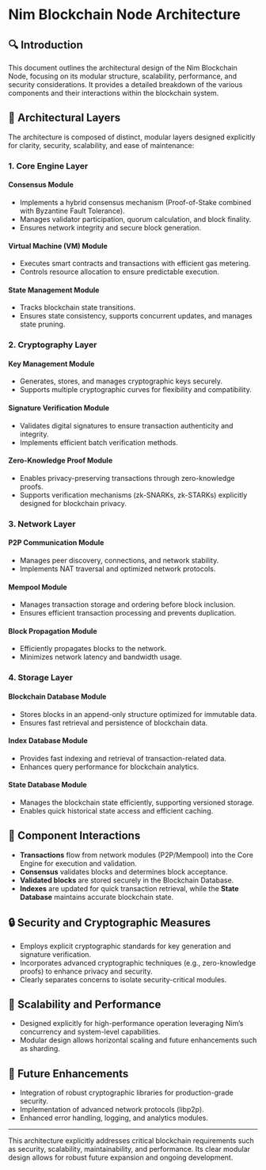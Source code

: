 # Nim Blockchain Node Architecture

## 🔍 Introduction
This document outlines the architectural design of the Nim Blockchain Node, focusing on its modular structure, scalability, performance, and security considerations. It provides a detailed breakdown of the various components and their interactions within the blockchain system.

## 🧱 Architectural Layers
The architecture is composed of distinct, modular layers designed explicitly for clarity, security, scalability, and ease of maintenance:

### 1. Core Engine Layer

#### **Consensus Module**
- Implements a hybrid consensus mechanism (Proof-of-Stake combined with Byzantine Fault Tolerance).
- Manages validator participation, quorum calculation, and block finality.
- Ensures network integrity and secure block generation.

#### **Virtual Machine (VM) Module**
- Executes smart contracts and transactions with efficient gas metering.
- Controls resource allocation to ensure predictable execution.

#### **State Management Module**
- Tracks blockchain state transitions.
- Ensures state consistency, supports concurrent updates, and manages state pruning.

### 2. Cryptography Layer

#### **Key Management Module**
- Generates, stores, and manages cryptographic keys securely.
- Supports multiple cryptographic curves for flexibility and compatibility.

#### **Signature Verification Module**
- Validates digital signatures to ensure transaction authenticity and integrity.
- Implements efficient batch verification methods.

#### **Zero-Knowledge Proof Module**
- Enables privacy-preserving transactions through zero-knowledge proofs.
- Supports verification mechanisms (zk-SNARKs, zk-STARKs) explicitly designed for blockchain privacy.

### 3. Network Layer

#### **P2P Communication Module**
- Manages peer discovery, connections, and network stability.
- Implements NAT traversal and optimized network protocols.

#### **Mempool Module**
- Manages transaction storage and ordering before block inclusion.
- Ensures efficient transaction processing and prevents duplication.

#### **Block Propagation Module**
- Efficiently propagates blocks to the network.
- Minimizes network latency and bandwidth usage.

### 4. Storage Layer

#### **Blockchain Database Module**
- Stores blocks in an append-only structure optimized for immutable data.
- Ensures fast retrieval and persistence of blockchain data.

#### **Index Database Module**
- Provides fast indexing and retrieval of transaction-related data.
- Enhances query performance for blockchain analytics.

#### **State Database Module**
- Manages the blockchain state efficiently, supporting versioned storage.
- Enables quick historical state access and efficient caching.

## 📐 Component Interactions
- **Transactions** flow from network modules (P2P/Mempool) into the Core Engine for execution and validation.
- **Consensus** validates blocks and determines block acceptance.
- **Validated blocks** are stored securely in the Blockchain Database.
- **Indexes** are updated for quick transaction retrieval, while the **State Database** maintains accurate blockchain state.

## 🔒 Security and Cryptographic Measures
- Employs explicit cryptographic standards for key generation and signature verification.
- Incorporates advanced cryptographic techniques (e.g., zero-knowledge proofs) to enhance privacy and security.
- Clearly separates concerns to isolate security-critical modules.

## 🚧 Scalability and Performance
- Designed explicitly for high-performance operation leveraging Nim’s concurrency and system-level capabilities.
- Modular design allows horizontal scaling and future enhancements such as sharding.

## 🚀 Future Enhancements
- Integration of robust cryptographic libraries for production-grade security.
- Implementation of advanced network protocols (libp2p).
- Enhanced error handling, logging, and analytics modules.

---

This architecture explicitly addresses critical blockchain requirements such as security, scalability, maintainability, and performance. Its clear modular design allows for robust future expansion and ongoing development.
